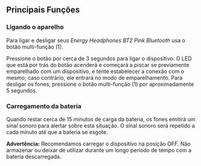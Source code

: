 ## Principais Funções 

### Ligando o aparelho 

Para ligar e desligar seus *Energy Headphones BT2 Pink Bluetooth* usa o botão multi-função (1). 

Pressione o botão por cerca de 3 segundos para ligar o dispositivo. O LED que está por trás do botão acenderá e começará a piscar se previamente emparelhado com um dispositivo, e tente estabelecer a conexão com o mesmo; caso contrário, ele entrará no modo de emparelhamento. 
Para desligar os fones, pressione o botão multi-função (1) por aproximadamente 5 segundos. 

### Carregamento da bateria 
Quando restar cerca de 15 minutos de carga da bateria, os fones emitirá um sinal sonoro para alertar sobre esta situação. O sinal sonoro será repetido a cada minuto até que a bateria se esgote. 

**Advertência:** Recomendamos carregar o dispositivo na posição OFF. Não armazenar ou deixar de utilizar durante um longo período de tempo com a bateria descarregada.
